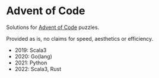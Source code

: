 # Advent of Code

Solutions for [Advent of Code](https://adventofcode.com/) puzzles.

Provided as is, no claims for speed, aesthetics or efficiency.

* 2019: Scala3
* 2020: Go(lang)
* 2021: Python
* 2022: Scala3, Rust
